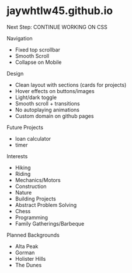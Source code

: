 # jaywhtlw45.github.io

Next Step:
    CONTINUE WORKING ON CSS


Navigation
- Fixed top scrollbar
- Smooth Scroll
- Collapse on Mobile

Design
- Clean layout with sections (cards for projects)
- Hover effects on buttons/images
- Light/dark toggle
- Smooth scroll + transitions
- No autoplaying animations
- Custom domain on github pages

Future Projects
- loan calculator
- timer

Interests
- Hiking
- Riding
- Mechanics/Motors
- Construction
- Nature
- Building Projects
- Abstract Problem Solving
- Chess
- Programming
- Family Gatherings/Barbeque

Planned Backgrounds
- Alta Peak
- Gorman
- Holister Hills
- The Dunes